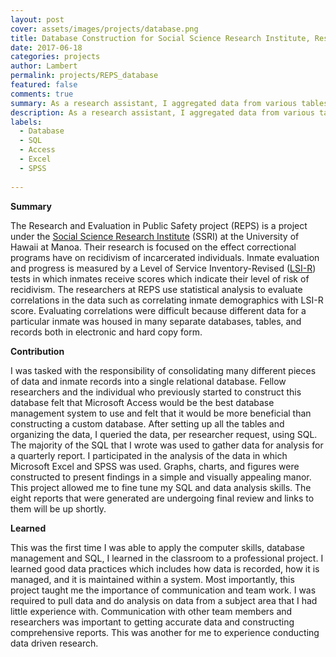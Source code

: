 ```yaml
---
layout: post
cover: assets/images/projects/database.png
title: Database Construction for Social Science Research Institute, Research and Evaluation for Public Safety Project
date: 2017-06-18
categories: projects
author: Lambert
permalink: projects/REPS_database
featured: false
comments: true
summary: As a research assistant, I aggregated data from various tables to construct a relational, SQL, database.  I was required to write queries, analyze data, and organize the results to make them visually appealing.
description: As a research assistant, I aggregated data from various tables to construct a relational, SQL, database.  I was required to write queries, analyze data, and organize the results to make them visually appealing.
labels:
  - Database
  - SQL
  - Access 
  - Excel
  - SPSS
  
---
```


__Summary__

The Research and Evaluation in Public Safety project (REPS) is a project under
the [Social Science Research
Institute](http://ssri.manoa.hawaii.edu/faculty-research/) (SSRI) at the
University of Hawaii at Manoa.  Their research is focused on the effect
correctional programs have on recidivism of incarcerated individuals.  Inmate
evaluation and progress is measured by a Level of Service Inventory-Revised
([LSI-R](https://www.mhs.com/MHS-Publicsafety?prodname=lsi-r)) tests in which
inmates receive scores which indicate their level of risk of recidivism.  The
researchers at REPS use statistical analysis to evaluate correlations in the
data such as correlating inmate demographics with LSI-R score.  Evaluating
correlations were difficult because different data for a particular inmate was
housed in many separate databases, tables, and records both in electronic and
hard copy form.  

**Contribution**

I was tasked with the responsibility of consolidating many different pieces of
data and inmate records into a single relational database.  Fellow researchers
and the individual who previously started to construct this database felt that
Microsoft Access would be the best database management system to use and felt
that it would be more beneficial than constructing a custom database.  After
setting up all the tables and organizing the data, I queried the data, per
researcher request, using SQL.  The majority of the SQL that I wrote was used to
gather data for analysis for a quarterly report.  I participated in the analysis
of the data in which Microsoft Excel and SPSS was used.  Graphs, charts, and
figures were constructed to present findings in a simple and visually appealing
manor.  This project allowed me to fine tune my SQL and data analysis skills.
The eight reports that were generated are undergoing final review and links to
them will be up shortly.   

__Learned__

This was the first time I was able to apply the computer skills, database
management and SQL, I learned in the classroom to a professional project.  I
learned good data practices which includes how data is recorded, how it is
managed, and it is maintained within a system.  Most importantly, this project
taught me the importance of communication and team work.  I was required to pull
data and do analysis on data from a subject area that I had little experience
with.  Communication with other team members and researchers was important to
getting accurate data and constructing comprehensive reports.  This was another
for me to experience conducting data driven research.
 
<br/>
